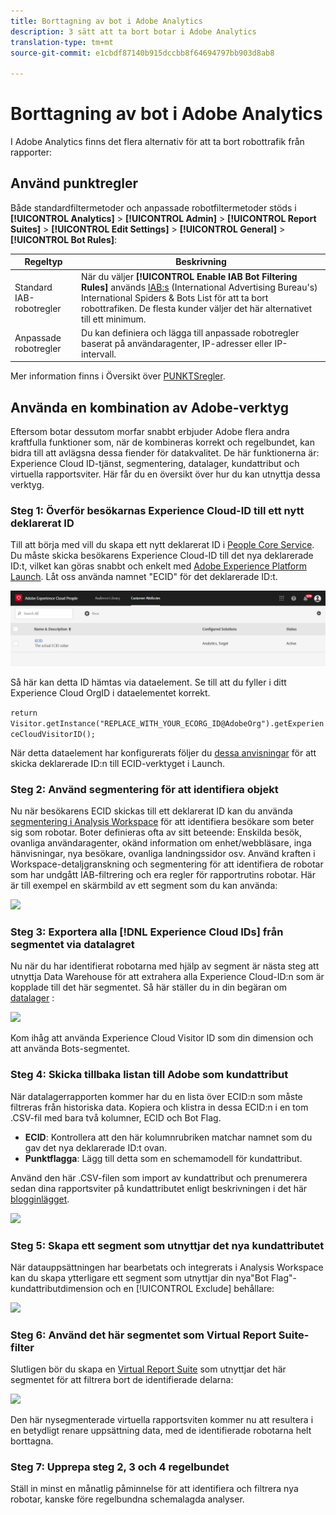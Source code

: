 ```yaml
---
title: Borttagning av bot i Adobe Analytics
description: 3 sätt att ta bort botar i Adobe Analytics
translation-type: tm+mt
source-git-commit: e1cbdf87140b915dccbb8f64694797bb903d8ab8

---
```



# Borttagning av bot i Adobe Analytics

I Adobe Analytics finns det flera alternativ för att ta bort robottrafik från rapporter:

## Använd punktregler

Både standardfiltermetoder och anpassade robotfiltermetoder stöds i **[!UICONTROL Analytics]** > **[!UICONTROL Admin]** > **[!UICONTROL Report Suites]** > **[!UICONTROL Edit Settings]** > **[!UICONTROL General]** > **[!UICONTROL Bot Rules]**:

| Regeltyp | Beskrivning |
|--- |--- |
| Standard IAB-robotregler | När du väljer **[!UICONTROL Enable IAB Bot Filtering Rules]** används [IAB:s](https://www.iab.com/) (International Advertising Bureau&#39;s) International Spiders &amp; Bots List för att ta bort robottrafiken. De flesta kunder väljer det här alternativet till ett minimum. |
| Anpassade robotregler | Du kan definiera och lägga till anpassade robotregler baserat på användaragenter, IP-adresser eller IP-intervall. |

Mer information finns i Översikt över [PUNKTSregler](/help/admin/admin/bot-removal/bot-rules.md).

## Använda en kombination av Adobe-verktyg

Eftersom botar dessutom morfar snabbt erbjuder Adobe flera andra kraftfulla funktioner som, när de kombineras korrekt och regelbundet, kan bidra till att avlägsna dessa fiender för datakvalitet. De här funktionerna är: Experience Cloud ID-tjänst, segmentering, datalager, kundattribut och virtuella rapportsviter. Här får du en översikt över hur du kan utnyttja dessa verktyg.

### Steg 1: Överför besökarnas Experience Cloud-ID till ett nytt deklarerat ID

Till att börja med vill du skapa ett nytt deklarerat ID i [People Core Service](https://docs.adobe.com/content/help/en/core-services/interface/audiences/audience-library.html). Du måste skicka besökarens Experience Cloud-ID till det nya deklarerade ID:t, vilket kan göras snabbt och enkelt med [Adobe Experience Platform Launch](https://docs.adobe.com/content/help/en/launch/using/implement/solutions/idservice-save.html). Låt oss använda namnet &quot;ECID&quot; för det deklarerade ID:t.

![](assets/bot-cust-attr-setup.png)

Så här kan detta ID hämtas via dataelement. Se till att du fyller i ditt Experience Cloud OrgID i dataelementet korrekt.

```return Visitor.getInstance("REPLACE_WITH_YOUR_ECORG_ID@AdobeOrg").getExperienceCloudVisitorID();```

När detta dataelement har konfigurerats följer du [dessa anvisningar](https://docs.adobe.com/content/help/en/launch/using/implement/solutions/idservice-save.html) för att skicka deklarerade ID:n till ECID-verktyget i Launch.

### Steg 2: Använd segmentering för att identifiera objekt

Nu när besökarens ECID skickas till ett deklarerat ID kan du använda [segmentering i Analysis Workspace](https://docs.adobe.com/content/help/en/analytics/analyze/analysis-workspace/components/t-freeform-project-segment.html) för att identifiera besökare som beter sig som robotar. Boter definieras ofta av sitt beteende: Enskilda besök, ovanliga användaragenter, okänd information om enhet/webbläsare, inga hänvisningar, nya besökare, ovanliga landningssidor osv. Använd kraften i Workspace-detaljgranskning och segmentering för att identifiera de robotar som har undgått IAB-filtrering och era regler för rapportrutins robotar. Här är till exempel en skärmbild av ett segment som du kan använda:

![](assets/bot-filter-seg1.png)

### Steg 3: Exportera alla [!DNL Experience Cloud IDs] från segmentet via datalagret

Nu när du har identifierat robotarna med hjälp av segment är nästa steg att utnyttja Data Warehouse för att extrahera alla Experience Cloud-ID:n som är kopplade till det här segmentet. Så här ställer du in din begäran om [datalager](https://docs.adobe.com/content/help/en/analytics/export/data-warehouse/data-warehouse.html) :

![](assets/bot-dwh-3.png)

Kom ihåg att använda Experience Cloud Visitor ID som din dimension och att använda Bots-segmentet.

### Steg 4: Skicka tillbaka listan till Adobe som kundattribut

När datalagerrapporten kommer har du en lista över ECID:n som måste filtreras från historiska data. Kopiera och klistra in dessa ECID:n i en tom .CSV-fil med bara två kolumner, ECID och Bot Flag.

* **ECID**: Kontrollera att den här kolumnrubriken matchar namnet som du gav det nya deklarerade ID:t ovan.
* **Punktflagga**: Lägg till detta som en schemamodell för kundattribut.

Använd den här .CSV-filen som import av kundattribut och prenumerera sedan dina rapportsviter på kundattributet enligt beskrivningen i det här [blogginlägget](https://theblog.adobe.com/link-digital-behavior-customers).

![](assets/bot-csv-4.png)

### Steg 5: Skapa ett segment som utnyttjar det nya kundattributet

När datauppsättningen har bearbetats och integrerats i Analysis Workspace kan du skapa ytterligare ett segment som utnyttjar din nya&quot;Bot Flag&quot;-kundattributdimension och en [!UICONTROL Exclude] behållare:

![](assets/bot-filter-seg2.png)

### Steg 6: Använd det här segmentet som Virtual Report Suite-filter

Slutligen bör du skapa en [Virtual Report Suite](/help/components/vrs/vrs-about.md) som utnyttjar det här segmentet för att filtrera bort de identifierade delarna:

![](assets/bot-vrs.png)

Den här nysegmenterade virtuella rapportsviten kommer nu att resultera i en betydligt renare uppsättning data, med de identifierade robotarna helt borttagna.

### Steg 7: Upprepa steg 2, 3 och 4 regelbundet

Ställ in minst en månatlig påminnelse för att identifiera och filtrera nya robotar, kanske före regelbundna schemalagda analyser.
